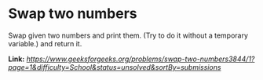 # Swap two numbers
Swap given two numbers and print them. (Try to do it without a temporary variable.) and return it.  
  
**Link:** _https://www.geeksforgeeks.org/problems/swap-two-numbers3844/1?page=1&difficulty=School&status=unsolved&sortBy=submissions_
